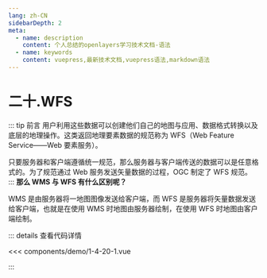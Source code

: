 ```yaml
---
lang: zh-CN
sidebarDepth: 2
meta:
  - name: description
    content: 个人总结的openlayers学习技术文档-语法
  - name: keywords
    content: vuepress,最新技术文档,vuepress语法,markdown语法
---
```


# 二十.WFS

::: tip 前言
用户利用这些数据可以创建他们自己的地图与应用、数据格式转换以及底层的地理操作。这类返回地理要素数据的规范称为 WFS（Web Feature Service——Web 要素服务）。

只要服务器和客户端遵循统一规范，那么服务器与客户端传送的数据可以是任意格式的。为了规范通过 Web 服务发送矢量数据的过程，OGC 制定了 WFS 规范。
:::
**那么 WMS 与 WFS 有什么区别呢？**

WMS 是由服务器将一地图图像发送给客户端，而 WFS 是服务器将矢量数据发送给客户端，也就是在使用 WMS 时地图由服务器绘制，在使用 WFS 时地图由客户端绘制。


  <Container url="/resume/?type=openlayers&name=1-4-20-1.vue" />

::: details 查看代码详情

<<< components/demo/1-4-20-1.vue

:::

